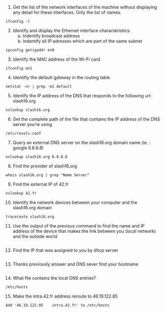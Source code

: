 1. Get the list of the network interfaces of the machine without displaying any detail for these interfaces. Only the list of names.

```
ifconfig -l
```

2. Identify and display the Ethernet interface characteristics:  
   &nbsp;&nbsp;&nbsp;&nbsp;a. Indentify broadcast address  
   &nbsp;&nbsp;&nbsp;&nbsp;b. Indentify all IP adresses which are part of the same subnet

```
ipconfig getigaddr en0
```

3. Identify the MAC address of the Wi-Fi card

```
ifconfig en1
```

4. Identifiy the default gateway in the routing table

```
netstat -nr | grep -m1 default
```

5. Identify the IP address of the DNS that responds to the following url: slash16.org

```
nslookup slash16.org
```

6. Get the complete path of the file that contains the IP address of the DNS server you’re using

```
/etc/resolv.conf
```

7. Query an external DNS server on the slash16.org domain name (ie. : google 8.8.8.8)

```
nslookup slash16.org 8.8.8.8
```

8. Find the provider of slash16.org

```
whois slash16.org | grep "Name Server"
```

9. Find the external IP of 42.fr

```
nslookup 42.fr
```

10. Identify the network devices between your computer and the slash16.org domain

```
traceroute slash16.org
```

11. Use the output of the previous command to find the name and IP address of the device that makes the link between you (local network) and the outside world

```

```

12. Find the IP that was assigned to you by dhcp server

```

```

13. Thanks previously answer and DNS sever find your hostname

```

```

14. What file contains the local DNS entries?

```
/etc/hosts
```

15. Make the intra.42.fr address reroute to 46.19.122.85

```
Add '46.19.122.85    intra.42.fr' to /etc/hosts
```
